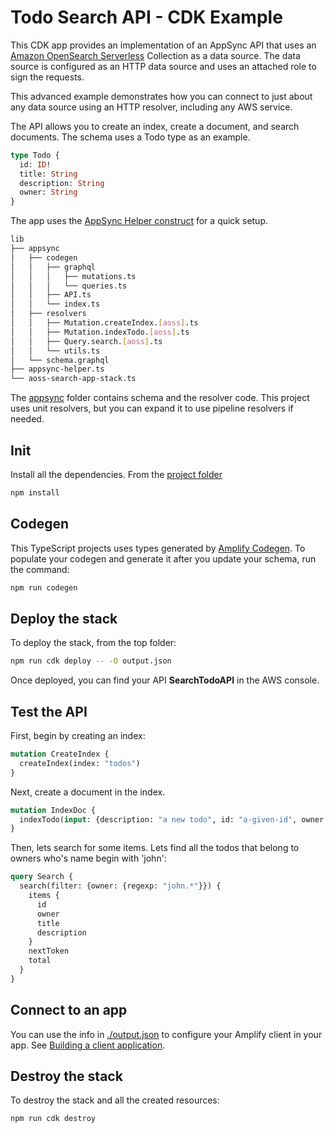 # Todo Search API - CDK Example

This CDK app provides an implementation of an AppSync API that uses an [Amazon OpenSearch Serverless](https://aws.amazon.com/opensearch-service/features/serverless/) Collection as a data source. The data source is configured as an HTTP data source and uses an attached role to sign the requests.

This advanced example demonstrates how you can connect to just about any data source using an HTTP resolver, including any AWS service.

The API allows you to create an index, create a document, and search documents. The schema uses a Todo type as an example.

```graphql
type Todo {
  id: ID!
  title: String
  description: String
  owner: String
}
```

The app uses the [AppSync Helper construct](../constructs/appsync-helper/) for a quick setup.

```sh
lib
├── appsync
│   ├── codegen
│   │   ├── graphql
│   │   │   ├── mutations.ts
│   │   │   └── queries.ts
│   │   ├── API.ts
│   │   └── index.ts
│   ├── resolvers
│   │   ├── Mutation.createIndex.[aoss].ts
│   │   ├── Mutation.indexTodo.[aoss].ts
│   │   ├── Query.search.[aoss].ts
│   │   └── utils.ts
│   └── schema.graphql
├── appsync-helper.ts
└── aoss-search-app-stack.ts
```

The [appsync](./lib/appsync-helper.ts) folder contains schema and the resolver code. This project uses unit resolvers, but you can expand it to use pipeline resolvers if needed.

## Init

Install all the dependencies. From the [project folder](./)

```sh
npm install
```

## Codegen

This TypeScript projects uses types generated by [Amplify Codegen](https://docs.amplify.aws/cli-legacy/graphql-transformer/codegen/). To populate your codegen and generate it after you update your schema, run the command:

```sh
npm run codegen
```

## Deploy the stack

To deploy the stack, from the top folder:

```sh
npm run cdk deploy -- -O output.json
```

Once deployed, you can find your API **SearchTodoAPI** in the AWS console.

## Test the API

First, begin by creating an index:

```graphql
mutation CreateIndex {
  createIndex(index: "todos")
}
```

Next, create a document in the index.

```graphql
mutation IndexDoc {
  indexTodo(input: {description: "a new todo", id: "a-given-id", owner: "John", title: "things need doing"})
}
```

Then, lets search for some items. Lets find all the todos that belong to owners who's name begin with 'john':

```graphql
query Search {
  search(filter: {owner: {regexp: "john.*"}}) {
    items {
      id
      owner
      title
      description
    }
    nextToken
    total
  }
}
```

## Connect to an app

You can use the info in [./output.json](./output.json) to configure your Amplify client in your app. See [Building a client application](https://docs.aws.amazon.com/appsync/latest/devguide/building-a-client-app.html).

## Destroy the stack

To destroy the stack and all the created resources:

```sh
npm run cdk destroy
```
